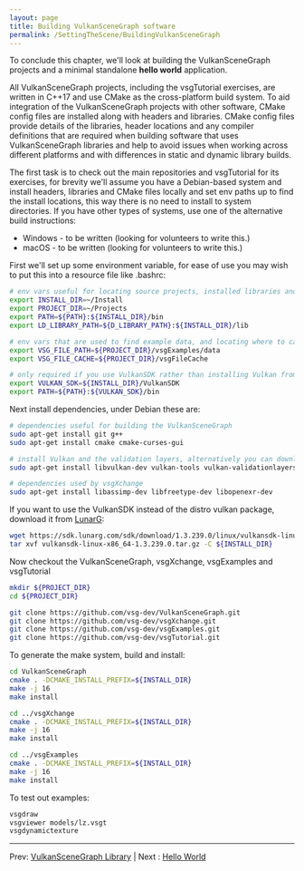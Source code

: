 ```yaml
---
layout: page
title: Building VulkanSceneGraph software
permalink: /SettingTheScene/BuildingVulkanSceneGraph
---
```


To conclude this chapter, we'll look at building the VulkanSceneGraph projects and a minimal standalone **hello world** application.

All VulkanSceneGraph projects, including the vsgTutorial exercises, are written in C++17 and use CMake as the cross-platform build system. To aid integration of the VulkanSceneGraph projects with other software, CMake config files are installed along with headers and libraries. CMake config files provide details of the libraries, header locations and any compiler definitions that are required when building software that uses VulkanSceneGraph libraries and help to avoid issues when working across different platforms and with differences in static and dynamic library builds.

The first task is to check out the main repositories and vsgTutorial for its exercises, for brevity we'll assume you have a Debian-based system and install headers, libraries and CMake files locally and set env paths up to find the install locations, this way there is no need to install to system directories. If you have other types of systems, use one of the alternative build instructions:
* Windows - to be written (looking for volunteers to write this.)
* macOS - to be written (looking for volunteers to write this.)

First we'll set up some environment variable, for ease of use you may wish to put this into a resource file like .bashrc:

~~~ sh
# env vars useful for locating source projects, installed libraries and binaries
export INSTALL_DIR=~/Install
export PROJECT_DIR=~/Projects
export PATH=${PATH}:${INSTALL_DIR}/bin
export LD_LIBRARY_PATH=${D_LIBRARY_PATH}:${INSTALL_DIR}/lib

# env vars that are used to find example data, and locating where to cache files downloaded from HTTP during database paging
export VSG_FILE_PATH=${PROJECT_DIR}/vsgExamples/data
export VSG_FILE_CACHE=${PROJECT_DIR}/vsgFileCache

# only required if you use VulkanSDK rather than installing Vulkan from distro repositories
export VULKAN_SDK=${INSTALL_DIR}/VulkanSDK
export PATH=${PATH}:${VULKAN_SDK}/bin
~~~

Next install dependencies, under Debian these are:

~~~ sh
# dependencies useful for building the VulkanSceneGraph
sudo apt-get install git g++
sudo apt-get install cmake cmake-curses-gui

# install Vulkan and the validation layers, alternatively you can download and install the VulkanSDK, see below.
sudo apt-get install libvulkan-dev vulkan-tools vulkan-validationlayers

# dependencies used by vsgXchange
sudo apt-get install libassimp-dev libfreetype-dev libopenexr-dev
~~~

If you want to use the VulkanSDK instead of the distro vulkan package, download it from [LunarG](https://vulkan.lunarg.com/sdk/home):

~~~ sh
wget https://sdk.lunarg.com/sdk/download/1.3.239.0/linux/vulkansdk-linux-x86_64-1.3.239.0.tar.gz
tar xvf vulkansdk-linux-x86_64-1.3.239.0.tar.gz -C ${INSTALL_DIR}
~~~

Now checkout the VulkanSceneGraph, vsgXchange, vsgExamples and vsgTutorial

~~~ sh
mkdir ${PROJECT_DIR}
cd ${PROJECT_DIR}

git clone https://github.com/vsg-dev/VulkanSceneGraph.git
git clone https://github.com/vsg-dev/vsgXchange.git
git clone https://github.com/vsg-dev/vsgExamples.git
git clone https://github.com/vsg-dev/vsgTutorial.git
~~~

To generate the make system, build and install:

~~~ sh
cd VulkanSceneGraph
cmake . -DCMAKE_INSTALL_PREFIX=${INSTALL_DIR}
make -j 16
make install

cd ../vsgXchange
cmake . -DCMAKE_INSTALL_PREFIX=${INSTALL_DIR}
make -j 16
make install

cd ../vsgExamples
cmake . -DCMAKE_INSTALL_PREFIX=${INSTALL_DIR}
make -j 16
make install
~~~

To test out examples:

~~~ sh
vsgdraw
vsgviewer models/lz.vsgt
vsgdynamictexture
~~~

---

Prev: [VulkanSceneGraph Library](VulkanSceneGraphLibrary.md) | Next : [Hello World](HelloWorld.md)
